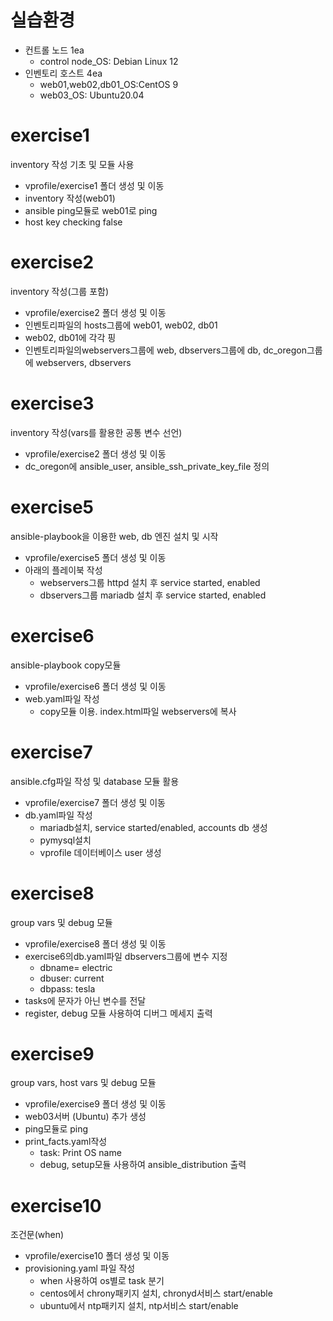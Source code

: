 # 실습환경
- 컨트롤 노드 1ea
  - control node_OS: Debian Linux 12
- 인벤토리 호스트 4ea
  - web01,web02,db01_OS:CentOS 9
  - web03_OS: Ubuntu20.04 


# exercise1
inventory 작성 기초 및 모듈 사용
- vprofile/exercise1 폴더 생성 및 이동
- inventory 작성(web01)
- ansible ping모듈로 web01로 ping
- host key checking false

exercise2
===========
inventory 작성(그룹 포함)
- vprofile/exercise2 폴더 생성 및 이동
- 인벤토리파일의 hosts그룹에 web01, web02, db01
- web02, db01에 각각 핑
- 인벤토리파일의webservers그룹에 web, dbservers그룹에 db, dc_oregon그룹에 webservers, dbservers

exercise3
===========
inventory 작성(vars를 활용한 공통 변수 선언)
- vprofile/exercise2 폴더 생성 및 이동
- dc_oregon에 ansible_user, ansible_ssh_private_key_file 정의

exercise5
===========
ansible-playbook을 이용한 web, db 엔진 설치 및 시작
- vprofile/exercise5 폴더 생성 및 이동
- 아래의 플레이북 작성
  - webservers그룹 httpd 설치 후 service started, enabled
  - dbservers그룹 mariadb 설치 후 service started, enabled

exercise6
===========
ansible-playbook copy모듈
- vprofile/exercise6 폴더 생성 및 이동
- web.yaml파일 작성
  - copy모듈 이용. index.html파일 webservers에 복사

exercise7
===========
ansible.cfg파일 작성 및 database 모듈 활용
- vprofile/exercise7 폴더 생성 및 이동
- db.yaml파일 작성
  - mariadb설치, service started/enabled, accounts db 생성
  - pymysql설치
  - vprofile 데이터베이스 user 생성

exercise8
===========
group vars 및 debug 모듈
- vprofile/exercise8 폴더 생성 및 이동
- exercise6의db.yaml파일 dbservers그룹에 변수 지정
  - dbname= electric
  - dbuser: current
  - dbpass: tesla
- tasks에 문자가 아닌 변수를 전달
- register, debug 모듈 사용하여 디버그 메세지 출력

exercise9
===========
group vars, host vars 및 debug 모듈
- vprofile/exercise9 폴더 생성 및 이동
- web03서버 (Ubuntu) 추가 생성
- ping모듈로 ping
- print_facts.yaml작성
  - task: Print OS name
  - debug, setup모듈 사용하여 ansible_distribution 출력

exercise10
===========
조건문(when)
- vprofile/exercise10 폴더 생성 및 이동
- provisioning.yaml 파일 작성
  - when 사용하여 os별로 task 분기
  - centos에서 chrony패키지 설치, chronyd서비스 start/enable
  - ubuntu에서 ntp패키지 설치, ntp서비스 start/enable
